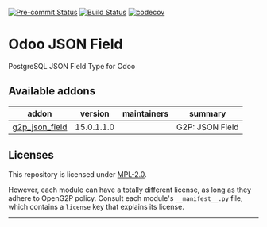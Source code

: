 
<!-- /!\ Non OCA Context : Set here the badge of your runbot / runboat instance. -->
[![Pre-commit Status](https://github.com/OpenG2P/odoo-json-field/actions/workflows/pre-commit.yml/badge.svg?branch=15.0)](https://github.com/OpenG2P/odoo-json-field/actions/workflows/pre-commit.yml?query=branch%3A15.0)
[![Build Status](https://github.com/OpenG2P/odoo-json-field/actions/workflows/test.yml/badge.svg?branch=15.0)](https://github.com/OpenG2P/odoo-json-field/actions/workflows/test.yml?query=branch%3A15.0)
[![codecov](https://codecov.io/gh/OpenG2P/odoo-json-field/branch/15.0/graph/badge.svg)](https://codecov.io/gh/OpenG2P/odoo-json-field)
<!-- /!\ Non OCA Context : Set here the badge of your translation instance. -->

<!-- /!\ do not modify above this line -->

# Odoo JSON Field

PostgreSQL JSON Field Type for Odoo

<!-- /!\ do not modify below this line -->

<!-- prettier-ignore-start -->

[//]: # (addons)

Available addons
----------------
addon | version | maintainers | summary
--- | --- | --- | ---
[g2p_json_field](g2p_json_field/) | 15.0.1.1.0 |  | G2P: JSON Field

[//]: # (end addons)

<!-- prettier-ignore-end -->

## Licenses

This repository is licensed under [MPL-2.0](LICENSE).

However, each module can have a totally different license, as long as they adhere to OpenG2P
policy. Consult each module's `__manifest__.py` file, which contains a `license` key
that explains its license.

----
<!-- /!\ Non OCA Context : Set here the full description of your organization. -->
